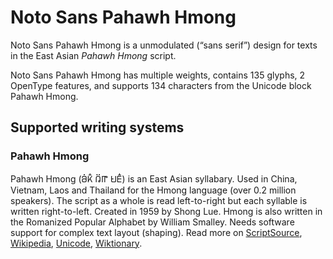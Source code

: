 
# Noto Sans Pahawh Hmong

Noto Sans Pahawh Hmong is a unmodulated (“sans serif”) design for texts in the East Asian _Pahawh Hmong_ script. 

Noto Sans Pahawh Hmong has multiple weights, contains 135 glyphs, 2 OpenType features, and supports 134 characters from the Unicode block Pahawh Hmong.


## Supported writing systems


### Pahawh Hmong

Pahawh Hmong (𖬖𖬰𖬝𖬵 𖬄𖬶𖬟 𖬌𖬣𖬵) is an East Asian syllabary. Used in China, Vietnam, Laos and Thailand for the Hmong language (over 0.2 million speakers). The script as a whole is read left-to-right but each syllable is written right-to-left. Created in 1959 by Shong Lue. Hmong is also written in the Romanized Popular Alphabet by William Smalley. Needs software support for complex text layout (shaping). Read more on [ScriptSource](https://scriptsource.org/scr/Hmng), [Wikipedia](https://en.wikipedia.org/wiki/ISO_15924:Hmng), [Unicode](https://www.unicode.org/versions/Unicode13.0.0/ch16.pdf#G68320), [Wiktionary](https://en.wiktionary.org/wiki/Category:Hmong_script).

